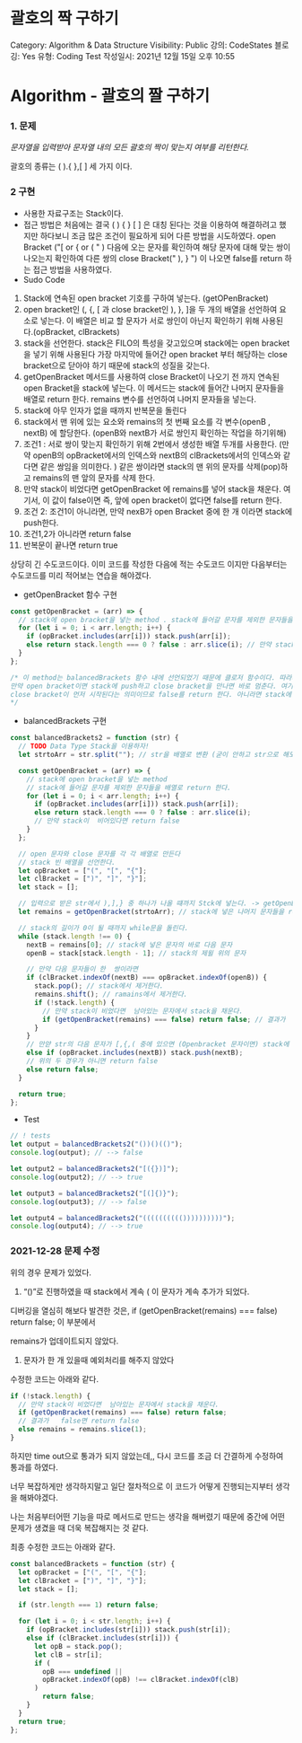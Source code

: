 # 괄호의 짝 구하기

Category: Algorithm & Data Structure
Visibility: Public
강의: CodeStates
블로깅: Yes
유형: Coding Test
작성일시: 2021년 12월 15일 오후 10:55

# Algorithm - 괄호의 짤 구하기

### 1. 문제

_문자열을 입력받아 문자열 내의 모든 괄호의 짝이 맞는지 여부를 리턴한다._

괄호의 종류는 ( ).{ },[ ] 세 가지 이다.

### 2 구현

- 사용한 자료구조는 Stack이다.
- 접근 방법은 처음에는 결국 ( ) { } [ ] 은 대칭 된다는 것을 이용하여 해결하려고 했지만 하다보니 조금 많은 조건이 필요하게 되어 다른 방법을 시도하였다. open Bracket ("[ or { or ( " ) 다음에 오는 문자를 확인하여 해당 문자에 대해 맞는 쌍이 나오는지 확인하여 다른 쌍의 close Bracket(" ), } ") 이 나오면 false를 return 하는 접근 방법을 사용하였다.
- Sudo Code

1. Stack에 연속된 open bracket 기호를 구하여 넣는다. (getOPenBracket)
2. open bracket인 (, {, [ 과 close bracket인 ), }, ]을 두 개의 배열을 선언하여 요소로 넣는다. 이 배열은 비교 할 문자가 서로 쌍인이 아닌지 확인하기 위해 사용된다.(opBracket, clBrackets)
3. stack을 선언한다. stack은 FILO의 특성을 갖고있으며 stack에는 open bracket을 넣기 위해 사용된다 가장 마지막에 들어간 open bracket 부터 해당하는 close bracket으로 닫아야 하기 때문에 stack의 성질을 갖는다.
4. getOpenBracket 메서드를 사용하여 close Bracket이 나오기 전 까지 연속된 open Bracket을 stack에 넣는다. 이 메서드는 stack에 들어간 나머지 문자들을 배열로 return 한다. remains 변수를 선언하여 나머지 문자들을 넣는다.
5. stack에 아무 인자가 없을 때까지 반복문을 돌린다
6. stack에서 맨 위에 있는 요소와 remains의 첫 번째 요소를 각 변수(openB , nextB) 에 할당한다. (openB와 nextB가 서로 쌍인지 확인하는 작업을 하기위해)
7. 조건1 : 서로 쌍이 맞는지 확인하기 위해 2번에서 생성한 배열 두개를 사용한다. (만약 openB의 opBracket에서의 인덱스와 nextB의 clBrackets에서의 인덱스와 같다면 같은 쌍임을 의미한다. ) 같은 쌍이라면 stack의 맨 위의 문자를 삭제(pop)하고 remains의 맨 앞의 문자를 삭제 한다.
8. 만약 stack이 비었다면 getOpenBracket 에 remains를 넣어 stack을 채운다. 여기서, 이 값이 false이면 즉, 앞에 open bracket이 없다면 false를 return 한다.
9. 조건 2: 조건1이 아니라면, 만약 nexB가 open Bracket 중에 한 개 이라면 stack에 push한다.
10. 조건1,2가 아니라면 return false
11. 반복문이 끝나면 return true

상당히 긴 수도코드이다. 이미 코드를 작성한 다음에 적는 수도코드 이지만 다음부터는 수도코드를 미리 적어보는 연습을 해야겠다.

- getOpenBracket 함수 구현

```jsx
const getOpenBracket = (arr) => {
  // stack에 open bracket을 넣는 method . stack에 들어갈 문자를 제외한 문자들을 배열로 return 한다.
  for (let i = 0; i < arr.length; i++) {
    if (opBracket.includes(arr[i])) stack.push(arr[i]);
    else return stack.length === 0 ? false : arr.slice(i); // 만약 stack이  비어있다면 return false
  }
};

/* 이 method는 balancedBrackets 함수 내에 선언되었기 때문에 클로저 함수이다. 따라서 부모 함수의 변수를 사용한다.
만약 open bracket이면 stack에 push하고 close bracket을 만나면 바로 멈춘다. 여기서 stack이 비어있다면 
close bracket이 먼저 시작된다는 의미이므로 false를 return 한다. 아니라면 stack에 넣고 남은 문자들을 return 한다.
*/
```

- balancedBrackets 구현

```jsx
const balancedBrackets2 = function (str) {
  // TODO Data Type Stack을 이용하자!
  let strtoArr = str.split(""); // str을 배열로 변환 (굳이 안하고 str으로 해도 될 듯 하다)

  const getOpenBracket = (arr) => {
    // stack에 open bracket을 넣는 method
    // stack에 들어갈 문자를 제외한 문자들을 배열로 return 한다.
    for (let i = 0; i < arr.length; i++) {
      if (opBracket.includes(arr[i])) stack.push(arr[i]);
      else return stack.length === 0 ? false : arr.slice(i);
      // 만약 stack이  비어있다면 return false
    }
  };

  // open 문자와 close 문자를 각 각 배열로 만든다
  // stack 빈 배열을 선언한다.
  let opBracket = ["(", "[", "{"];
  let clBracket = [")", "]", "}"];
  let stack = [];

  // 입력으로 받은 str에서 ),],} 중 하나가 나올 떄까지 Stck에 넣는다. -> getOpenBracket(str)
  let remains = getOpenBracket(strtoArr); // stack에 넣은 나머지 문자들을 remain 변수에 배열 자료형으로  초기화

  // stack의 길이가 0이 될 때까지 while문을 돌린다.
  while (stack.length !== 0) {
    nextB = remains[0]; // stack에 넣은 문자의 바로 다음 문자
    openB = stack[stack.length - 1]; // stack의 제윌 위의 문자

    // 만약 다음 문자들이 한  쌍이라면
    if (clBracket.indexOf(nextB) === opBracket.indexOf(openB)) {
      stack.pop(); // stack에서 제거한다.
      remains.shift(); // ramains에서 제거한다.
      if (!stack.length) {
        // 만약 stack이 비었다면  남아있는 문자에서 stack을 채운다.
        if (getOpenBracket(remains) === false) return false; // 결과가   false면 return false
      }
    }
    // 만얃 str의 다음 문자가 [,{,( 중에 있으면 (Openbracket 문자이면) stack에 추가한다.
    else if (opBracket.includes(nextB)) stack.push(nextB);
    // 위의 두 경우가 아니면 return false
    else return false;
  }

  return true;
};
```

- Test

```js
// ! tests
let output = balancedBrackets2("())()(()");
console.log(output); // --> false

let output2 = balancedBrackets2("[({})]");
console.log(output2); // --> true

let output3 = balancedBrackets2("[(]{)}");
console.log(output3); // --> false

let output4 = balancedBrackets2("(((((((((())))))))))");
console.log(output4); // --> true
```

### 2021-12-28 문제 수정

위의 경우 문제가 있었다.

1. “()”로 진행하였을 때 stack에서 계속 ( 이 문자가 계속 추가가 되었다.

디버깅을 열심히 해보다 발견한 것은, if (getOpenBracket(remains) === false) return false; 이 부분에서

remains가 업데이트되지 않았다.

1. 문자가 한 개 있을때 예외처리를 해주지 않았다

수정한 코드는 아래와 같다.

```jsx
if (!stack.length) {
  // 만약 stack이 비었다면  남아있는 문자에서 stack을 채운다.
  if (getOpenBracket(remains) === false) return false;
  // 결과가   false면 return false
  else remains = remains.slice(1);
}
```

하지만 time out으로 통과가 되지 않았는데,, 다시 코드를 조금 더 간결하게 수정하여 통과를 하였다.

너무 복잡하게만 생각하지말고 일단 절차적으로 이 코드가 어떻게 진행되는지부터 생각을 해봐야겠다.

나는 처음부터어떤 기능을 따로 메서드로 만드는 생각을 해버렸기 때문에 중간에 어떤 문제가 생겼을 때 더욱 복잡해지는 것 같다.

최종 수정한 코드는 아래와 같다.

```jsx
const balancedBrackets = function (str) {
  let opBracket = ["(", "[", "{"];
  let clBracket = [")", "]", "}"];
  let stack = [];

  if (str.length === 1) return false;

  for (let i = 0; i < str.length; i++) {
    if (opBracket.includes(str[i])) stack.push(str[i]);
    else if (clBracket.includes(str[i])) {
      let opB = stack.pop();
      let clB = str[i];
      if (
        opB === undefined ||
        opBracket.indexOf(opB) !== clBracket.indexOf(clB)
      )
        return false;
    }
  }
  return true;
};
```
